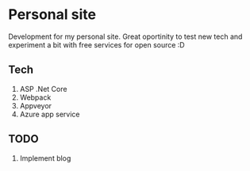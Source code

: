 # Personal site

Development for my personal site. Great oportinity to test new tech and experiment a bit with free services for open source :D

## Tech
1. ASP .Net Core
2. Webpack
3. Appveyor
4. Azure app service

## TODO
1. Implement blog
